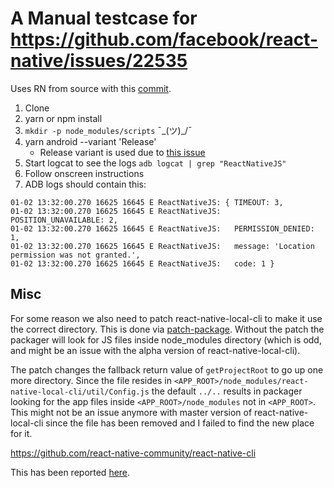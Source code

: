 # A Manual testcase for https://github.com/facebook/react-native/issues/22535

Uses RN from source with this [commit](https://github.com/Jyrno42/react-native/commit/defd1f4f1307080d6e1bbbd61d672f2b3b768574).

1. Clone
2. yarn or npm install
3. `mkdir -p node_modules/scripts` ¯\_(ツ)_/¯
3. yarn android --variant 'Release'
   - Release variant is used due to [this issue](https://github.com/facebook/react-native/issues/22800)
4. Start logcat to see the logs `adb logcat | grep "ReactNativeJS"`
5. Follow onscreen instructions
6. ADB logs should contain this:

```
01-02 13:32:00.270 16625 16645 E ReactNativeJS: { TIMEOUT: 3,
01-02 13:32:00.270 16625 16645 E ReactNativeJS:   POSITION_UNAVAILABLE: 2,
01-02 13:32:00.270 16625 16645 E ReactNativeJS:   PERMISSION_DENIED: 1,
01-02 13:32:00.270 16625 16645 E ReactNativeJS:   message: 'Location permission was not granted.',
01-02 13:32:00.270 16625 16645 E ReactNativeJS:   code: 1 }
```

## Misc

For some reason we also need to patch react-native-local-cli to make it use the correct directory. This is done
via [patch-package](https://github.com/ds300/patch-package). Without the patch the packager will look for JS files
inside node_modules directory (which is odd, and might be an issue with the alpha version of react-native-local-cli).

The patch changes the fallback return value of `getProjectRoot` to go up one more directory. Since the file resides in
`<APP_ROOT>/node_modules/react-native-local-cli/util/Config.js` the default `../..` results in packager looking for the
app files inside `<APP_ROOT>/node_modules` not in `<APP_ROOT>`. This might not be an issue anymore with master version of
react-native-local-cli since the file has been removed and I failed to find the new place for it.

https://github.com/react-native-community/react-native-cli

This has been reported [here](https://github.com/react-native-community/react-native-cli/issues/60).
